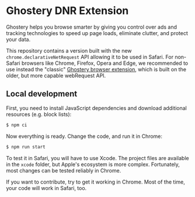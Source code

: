 # Ghostery DNR Extension

Ghostery helps you browse smarter by giving you control over ads and tracking technologies to speed up page loads, eliminate clutter, and protect your data.

This repository contains a version built with the new `chrome.declarativeNetRequest` API allowing it to be used in Safari. For non-Safari browsers like Chrome, Firefox, Opera and Edge, we recommended to use instead the "classic" [Ghostery browser extension](https://github.com/ghostery/ghostery-extension/), which is built on the older, but more capable webRequest API.

## Local development

First, you need to install JavaScript dependencies and download additional resources (e.g. block lists):

```sh
$ npm ci
```

Now everything is ready. Change the code, and run it in Chrome:

```sh
$ npm run start
```

To test it in Safari, you will have to use Xcode. The project files are available in the `xcode` folder, but Apple's ecosystem is more complex. Fortunately, most changes can be tested reliably in Chrome.

If you want to contribute, try to get it working in Chrome. Most of the time, your code will work in Safari, too.

